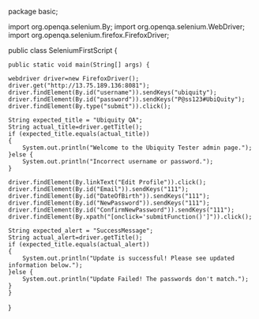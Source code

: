 package basic;

import org.openqa.selenium.By;
import org.openqa.selenium.WebDriver;
import org.openqa.selenium.firefox.FirefoxDriver;

public class SeleniumFirstScript {
	
	public static void main(String[] args) {
	
	webdriver driver=new FirefoxDriver();
	driver.get("http://13.75.189.136:8081");
	driver.findElement(By.id("username")).sendKeys("ubiquity");
	driver.findElement(By.id("password")).sendKeys("P@ss123#UbiQuity");
	driver.findElement(By.type("submit")).click();
	
	String expected_title = "Ubiquity QA";
	String actual_title=driver.getTitle();
	if (expected_title.equals(actual_title))
	{
		System.out.println("Welcome to the Ubiquity Tester admin page.");
	}else {
		System.out.println("Incorrect username or password.");
	}
	
	driver.findElement(By.linkText("Edit Profile")).click();
	driver.findElement(By.id("Email")).sendKeys("111");
	driver.findElement(By.id("DateOfBirth")).sendKeys("111");
	driver.findElement(By.id("NewPassword")).sendKeys("111");
	driver.findElement(By.id("ConfirmNewPassword")).sendKeys("111");
	driver.findElement(By.xpath("[onclick='submitFunction()']")).click();
	
	String expected_alert = "SuccessMessage";
	String actual_alert=driver.getTitle();
	if (expected_title.equals(actual_alert))
	{
		System.out.println("Update is successful! Please see updated information below.");
	}else {
		System.out.println("Update Failed! The passwords don't match.");
	}	
	}
}
